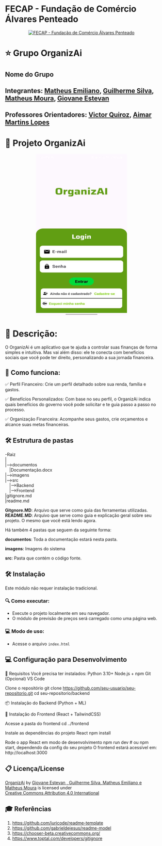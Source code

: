 # FECAP - Fundação de Comércio Álvares Penteado

<p align="center">
<a href= "https://www.fecap.br/"><img src="https://encrypted-tbn0.gstatic.com/images?q=tbn:ANd9GcRhZPrRa89Kma0ZZogxm0pi-tCn_TLKeHGVxywp-LXAFGR3B1DPouAJYHgKZGV0XTEf4AE&usqp=CAU" alt="FECAP - Fundação de Comércio Álvares Penteado" border="0"></a>
</p>

# ⭐ Grupo OrganizAi

## Nome do Grupo

## Integrantes: <a href="https://www.linkedin.com/in/matheus-emiliano/">Matheus Emiliano</a>, <a href="https://www.linkedin.com/in/guilherme-carvalho-da-silva-7996b0197/">Guilherme Silva</a>, <a href="https://www.linkedin.com/in/mmoura97/">Matheus Moura</a>, <a href="https://www.linkedin.com/in/giovane-estevan/">Giovane Estevan</a>

## Professores Orientadores: <a href="https://www.linkedin.com/in/victorbarq/">Victor Quiroz</a>, <a href="https://www.linkedin.com/in/aimarlopes/">Aimar Martins Lopes</a>

# 📱 Projeto OrganizAi

<p align="center">
  <img src="imagens/01_cel_login.jpg" alt="Tela de Login" width="300">
</p>

# 📜 Descrição:

O OrganizAi é um aplicativo que te ajuda a controlar suas finanças de forma simples e intuitiva. Mas vai além disso: ele te conecta com benefícios sociais que você pode ter direito, personalizando a sua jornada financeira.

## 💸 Como funciona:

<p>✅ Perfil Financeiro: Crie um perfil detalhado sobre sua renda, família e gastos.</p>
<p>✅ Benefícios Personalizados: Com base no seu perfil, o OrganizAi indica quais benefícios do governo você pode solicitar e te guia passo a passo no processo.</p>
<p>✅ Organização Financeira: Acompanhe seus gastos, crie orçamentos e alcance suas metas financeiras.</p>


## 🛠 Estrutura de pastas

-Raiz<br>
|<br>
|-->documentos<br>
  &emsp;|Documentação.docx<br>
|-->imagens<br>
|-->src<br>
  &emsp;|-->Backend<br>
  &emsp;|-->Frontend<br>
|gitignore.md<br>
|readme.md<br>

<b>Gitgnore.MD</b>: Arquivo que serve como guia das ferramentas utilizadas.
<b>README.MD</b>: Arquivo que serve como guia e explicação geral sobre seu projeto. O mesmo que você está lendo agora.

Há também 4 pastas que seguem da seguinte forma:

<b>documentos</b>: Toda a documentação estará nesta pasta.

<b>imagens</b>: Imagens do sistema

<b>src</b>: Pasta que contém o código fonte.

## 🛠 Instalação

Este módulo não requer instalação tradicional.

### 🔍 Como executar:

- Execute o projeto localmente em seu navegador.
- O módulo de previsão de preços será carregado como uma página web.

### 💻 Modo de uso:

- Acesse o arquivo `index.html`

## 💻 Configuração para Desenvolvimento

🔧 Requisitos
Você precisa ter instalados:
Python 3.10+
Node.js + npm
Git
(Opcional) VS Code

Clone o repositório
git clone https://github.com/seu-usuario/seu-repositorio.git
cd seu-repositorio/backend

📦 Instalação do Backend (Python  + ML)

🎨 Instalação do Frontend (React + TailwindCSS)

Acesse a pasta do frontend
cd ../frontend

Instale as dependências do projeto React
npm install

Rode o app React em modo de desenvolvimento
npm run dev  # ou npm start, dependendo da config do seu projeto
O frontend estará acessível em:
http://localhost:3000

## 📋 Licença/License

<p xmlns:cc="http://creativecommons.org/ns#" xmlns:dct="http://purl.org/dc/terms/"><a property="dct:title" rel="cc:attributionURL" href="https://github.com/2024-2-NADS3/Projeto3/tree/main">OrganizAi</a> by <a rel="cc:attributionURL dct:creator" property="cc:attributionName" href="https://github.com/2024-2-NADS3/Projeto3/tree/main">Giovane Estevan , Guilherme Silva, Matheus Emiliano e Matheus Moura</a> is licensed under <a href="https://creativecommons.org/licenses/by/4.0/?ref=chooser-v1" target="_blank" rel="license noopener noreferrer" style="display:inline-block;">Creative Commons Attribution 4.0 International<img style="height:22px!important;margin-left:3px;vertical-align:text-bottom;" src="https://mirrors.creativecommons.org/presskit/icons/cc.svg?ref=chooser-v1" alt=""><img style="height:22px!important;margin-left:3px;vertical-align:text-bottom;" src="https://mirrors.creativecommons.org/presskit/icons/by.svg?ref=chooser-v1" alt=""></a></p>

## 🎓 Referências

1. <https://github.com/iuricode/readme-template>
2. <https://github.com/gabrieldejesus/readme-model>
3. <https://chooser-beta.creativecommons.org/>
4. <https://www.toptal.com/developers/gitignore>
